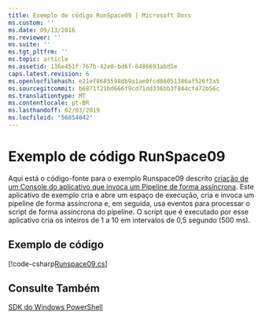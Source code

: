 ```yaml
---
title: Exemplo de código RunSpace09 | Microsoft Docs
ms.custom: ''
ms.date: 09/13/2016
ms.reviewer: ''
ms.suite: ''
ms.tgt_pltfrm: ''
ms.topic: article
ms.assetid: 136e451f-767b-42e0-bd6f-6486693abd5e
caps.latest.revision: 6
ms.openlocfilehash: e21ef8685598db9a1ae0fcd86051386af526f2a5
ms.sourcegitcommit: b6871f21bd666f9cd71dd336bb3f844cf472b56c
ms.translationtype: MT
ms.contentlocale: pt-BR
ms.lasthandoff: 02/03/2019
ms.locfileid: "56854042"
---
```

# <a name="runspace09-code-sample"></a>Exemplo de código RunSpace09

Aqui está o código-fonte para o exemplo Runspace09 descrito [criação de um Console do aplicativo que invoca um Pipeline de forma assíncrona](http://msdn.microsoft.com/en-us/198c1c94-2a06-457e-93ce-c0d910618e47). Este aplicativo de exemplo cria e abre um espaço de execução, cria e invoca um pipeline de forma assíncrona e, em seguida, usa eventos para processar o script de forma assíncrona do pipeline. O script que é executado por esse aplicativo cria os inteiros de 1 a 10 em intervalos de 0,5 segundo (500 ms).

## <a name="code-sample"></a>Exemplo de código

[!code-csharp[Runspace09.cs](../../powershell-sdk-samples/SDK-2.0/csharp/Runspace09/Runspace09.cs#L11-L113 "Runspace09.cs")]

## <a name="see-also"></a>Consulte Também

[SDK do Windows PowerShell](../windows-powershell-reference.md)